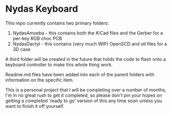 # Nydas Keyboard

This repo currently contains two primary folders:

1. NydasAmoeba - this contains both the KiCad files and the Gerber for a per-key RGB choc PCB
2. NydasDactyl - this contains (very much WIP) OpenSCD and stl files for a 3D case

A third folder will be created in the future that holds the code to flash onto a keyboard controller to make this whole thing work.

Readme.md files have been added into each of the parent folders with information on the specific item.

This is a personal project that I will be completing over a number of months, I'm in no great rush to get it completed, so please don't pin your hopes on getting a completed 'ready to go' version of this any time soon unless you want to finish it off yourself.
